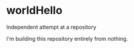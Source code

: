 # worldHello
Independent attempt at a repository

I'm building this repository entirely from nothing. 

